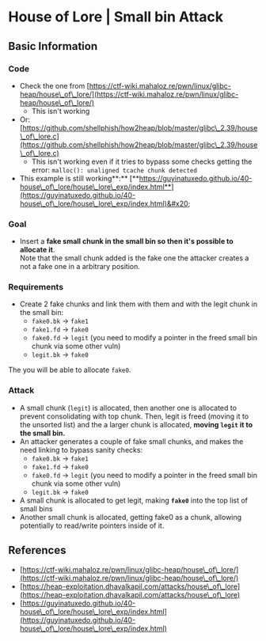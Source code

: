 # House of Lore | Small bin Attack


## Basic Information

### Code

* Check the one from [https://ctf-wiki.mahaloz.re/pwn/linux/glibc-heap/house\_of\_lore/](https://ctf-wiki.mahaloz.re/pwn/linux/glibc-heap/house\_of\_lore/)
  * This isn't working
* Or: [https://github.com/shellphish/how2heap/blob/master/glibc\_2.39/house\_of\_lore.c](https://github.com/shellphish/how2heap/blob/master/glibc\_2.39/house\_of\_lore.c)
  * This isn't working even if it tries to bypass some checks getting the error: `malloc(): unaligned tcache chunk detected`
* This example is still working**:** [**https://guyinatuxedo.github.io/40-house\_of\_lore/house\_lore\_exp/index.html**](https://guyinatuxedo.github.io/40-house\_of\_lore/house\_lore\_exp/index.html)&#x20;

### Goal

* Insert a **fake small chunk in the small bin so then it's possible to allocate it**.\
  Note that the small chunk added is the fake one the attacker creates a not a fake one in a arbitrary position.

### Requirements

* Create 2 fake chunks and link them with them and with the legit chunk in the small bin:
  * `fake0.bk` -> `fake1`
  * `fake1.fd` -> `fake0`
  * `fake0.fd` -> `legit` (you need to modify a pointer in the freed small bin chunk via some other vuln)
  * `legit.bk` -> `fake0`

The you will be able to allocate `fake0`.

### Attack

* A small chunk (`legit`) is allocated, then another one is allocated to prevent consolidating with top chunk. Then, legit is freed (moving it to the unsorted list) and the a larger chunk is allocated, **moving `legit` it to the small bin.**
* An attacker generates a couple of fake small chunks, and makes the need linking to bypass sanity checks:
  * `fake0.bk` -> `fake1`
  * `fake1.fd` -> `fake0`
  * `fake0.fd` -> `legit` (you need to modify a pointer in the freed small bin chunk via some other vuln)
  * `legit.bk` -> `fake0`
* A small chunk is allocated to get legit, making **`fake0`** into the top list of small bins
* Another small chunk is allocated, getting fake0 as a chunk, allowing potentially to read/write pointers inside of it.

## References

* [https://ctf-wiki.mahaloz.re/pwn/linux/glibc-heap/house\_of\_lore/](https://ctf-wiki.mahaloz.re/pwn/linux/glibc-heap/house\_of\_lore/)
* [https://heap-exploitation.dhavalkapil.com/attacks/house\_of\_lore](https://heap-exploitation.dhavalkapil.com/attacks/house\_of\_lore)
* [https://guyinatuxedo.github.io/40-house\_of\_lore/house\_lore\_exp/index.html](https://guyinatuxedo.github.io/40-house\_of\_lore/house\_lore\_exp/index.html)

